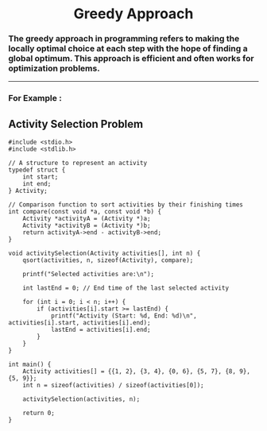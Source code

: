 # <div align="Center">Greedy Approach</div>

### The greedy approach in programming refers to making the locally optimal choice at each step with the hope of finding a global optimum. This approach is efficient and often works for optimization problems.
<hr>

### For Example :

## Activity Selection Problem
```
#include <stdio.h>
#include <stdlib.h>

// A structure to represent an activity
typedef struct {
    int start;
    int end;
} Activity;

// Comparison function to sort activities by their finishing times
int compare(const void *a, const void *b) {
    Activity *activityA = (Activity *)a;
    Activity *activityB = (Activity *)b;
    return activityA->end - activityB->end;
}

void activitySelection(Activity activities[], int n) {
    qsort(activities, n, sizeof(Activity), compare);

    printf("Selected activities are:\n");

    int lastEnd = 0; // End time of the last selected activity

    for (int i = 0; i < n; i++) {
        if (activities[i].start >= lastEnd) {
            printf("Activity (Start: %d, End: %d)\n", activities[i].start, activities[i].end);
            lastEnd = activities[i].end;
        }
    }
}

int main() {
    Activity activities[] = {{1, 2}, {3, 4}, {0, 6}, {5, 7}, {8, 9}, {5, 9}};
    int n = sizeof(activities) / sizeof(activities[0]);

    activitySelection(activities, n);

    return 0;
}
```
